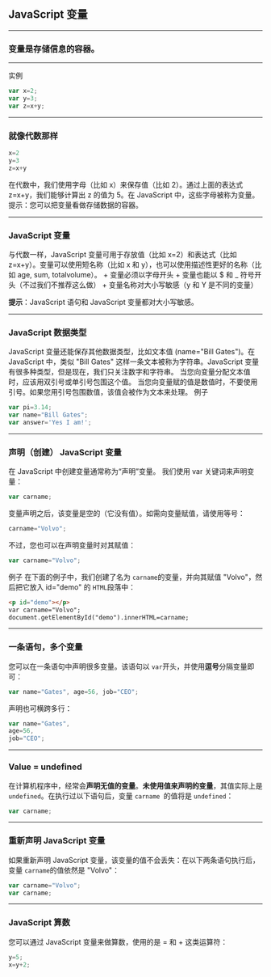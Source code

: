 ## JavaScript 变量

---

### 变量是存储信息的容器。

---

实例
```javascript
var x=2;
var y=3;
var z=x+y;
```
---
### 就像代数那样

```javascript
x=2
y=3
z=x+y
```
在代数中，我们使用字母（比如 x）来保存值（比如 2）。通过上面的表达式 z=x+y，我们能够计算出 z 的值为 5。在 JavaScript 中，这些字母被称为变量。提示：您可以把变量看做存储数据的容器。

---
### JavaScript 变量
与代数一样，JavaScript 变量可用于存放值（比如 x=2）和表达式（比如 z=x+y）。变量可以使用短名称（比如 x 和 y），也可以使用描述性更好的名称（比如 age, sum, totalvolume）。
    + 变量必须以字母开头 
    + 变量也能以 $ 和 _ 符号开头（不过我们不推荐这么做） 
    + 变量名称对大小写敏感（y 和 Y 是不同的变量） 
    
**提示**：JavaScript 语句和 JavaScript 变量都对大小写敏感。

---

### JavaScript 数据类型

JavaScript 变量还能保存其他数据类型，比如文本值 (name="Bill Gates")。在 JavaScript 中，类似 "Bill Gates" 这样一条文本被称为字符串。JavaScript 变量有很多种类型，但是现在，我们只关注数字和字符串。
当您向变量分配文本值时，应该用双引号或单引号包围这个值。
当您向变量赋的值是数值时，不要使用引号。如果您用引号包围数值，该值会被作为文本来处理。
例子
```javascript
var pi=3.14;
var name="Bill Gates";
var answer='Yes I am!';
```

---

### 声明（创建） JavaScript 变量
在 JavaScript 中创建变量通常称为“声明”变量。
我们使用 var 关键词来声明变量：
```javascript
var carname;
```
变量声明之后，该变量是空的（它没有值）。如需向变量赋值，请使用等号：
```javascript
carname="Volvo";
```
不过，您也可以在声明变量时对其赋值：
```javascript
var carname="Volvo";
```
例子
在下面的例子中，我们创建了名为 `carname`的变量，并向其赋值 "Volvo"，然后把它放入 id="demo" 的 `HTML`段落中：
```html
<p id="demo"></p>
var carname="Volvo";
document.getElementById("demo").innerHTML=carname;
```

---

### 一条语句，多个变量

您可以在一条语句中声明很多变量。该语句以 `var`开头，并使用**逗号**分隔变量即可：
```javascript
var name="Gates", age=56, job="CEO";
```
声明也可横跨多行：
```javascript
var name="Gates",
age=56,
job="CEO";
```

---

### Value = undefined
在计算机程序中，经常会**声明无值的变量**。**未使用值来声明的变量**，其值实际上是 `undefined`。在执行过以下语句后，变量 `carname `的值将是 `undefined`：
```javascript
var carname;
```

---

### 重新声明 JavaScript 变量
如果重新声明 JavaScript 变量，该变量的值不会丢失：在以下两条语句执行后，变量 `carname`的值依然是 "Volvo"：
```javascript
var carname="Volvo";
var carname;
```

---

### JavaScript 算数
您可以通过 JavaScript 变量来做算数，使用的是 = 和 + 这类运算符：
```javascript
y=5;
x=y+2;
```


